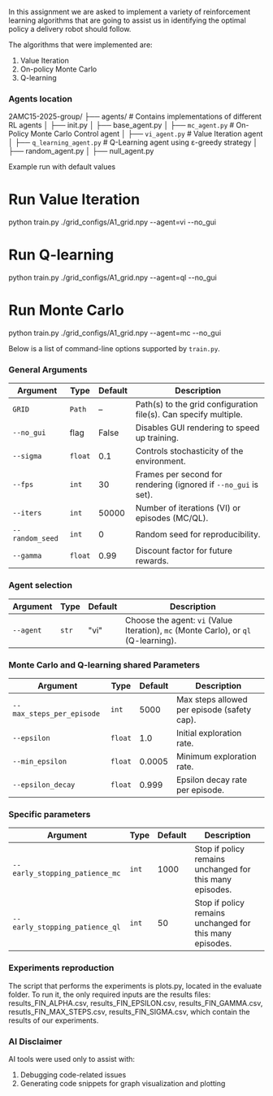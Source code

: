 In this assignment we are asked to implement a variety of reinforcement learning algorithms that are going to assist us in identifying the optimal policy a delivery robot should follow.

The algorithms that were implemented are:
1. Value Iteration
2. On-policy Monte Carlo 
3. Q-learning

### Agents location

2AMC15-2025-group/
├── agents/ # Contains implementations of different RL agents
│ ├── init.py 
│ ├── base_agent.py 
│ ├── `mc_agent.py` # On-Policy Monte Carlo Control agent
│ ├── `vi_agent.py` # Value Iteration agent
│ ├── `q_learning_agent.py` # Q-Learning agent using ε-greedy strategy
│ ├── random_agent.py 
│ ├── null_agent.py 


Example run with default values

# Run Value Iteration
python train.py ./grid_configs/A1_grid.npy --agent=vi --no_gui

# Run Q-learning
python train.py ./grid_configs/A1_grid.npy --agent=ql --no_gui

# Run Monte Carlo
python train.py ./grid_configs/A1_grid.npy --agent=mc --no_gui

Below is a list of command-line options supported by `train.py`.


### General Arguments

| Argument                  | Type     | Default | Description |
|---------------------------|----------|---------|-------------|
| `GRID`                    | `Path`   | –       | Path(s) to the grid configuration file(s). Can specify multiple. |
| `--no_gui`                | flag     | False   | Disables GUI rendering to speed up training. |
| `--sigma`                 | `float`  | 0.1     | Controls stochasticity of the environment. |
| `--fps`                   | `int`    | 30      | Frames per second for rendering (ignored if `--no_gui` is set). |
| `--iters`                 | `int`    | 50000   | Number of iterations (VI) or episodes (MC/QL). |
| `--random_seed`           | `int`    | 0       | Random seed for reproducibility. |
| `--gamma`                 | `float`  | 0.99    | Discount factor for future rewards. |

### Agent selection

| Argument                  | Type     | Default | Description |
|---------------------------|----------|---------|-------------|
| `--agent`                 | `str`    | "vi"    | Choose the agent: `vi` (Value Iteration), `mc` (Monte Carlo), or `ql` (Q-learning). |

### Monte Carlo and Q-learning shared Parameters

| Argument                       | Type     | Default | Description |
|--------------------------------|----------|---------|-------------|
| `--max_steps_per_episode`      | `int`    | 5000    | Max steps allowed per episode (safety cap). |
| `--epsilon`                    | `float`  | 1.0     | Initial exploration rate. |
| `--min_epsilon`                | `float`  | 0.0005  | Minimum exploration rate. |
| `--epsilon_decay`              | `float`  | 0.999   | Epsilon decay rate per episode. |

### Specific parameters

| Argument                       | Type     | Default | Description |
|--------------------------------|----------|---------|-------------|
| `--early_stopping_patience_mc` | `int`    | 1000    | Stop if policy remains unchanged for this many episodes.|
| `--early_stopping_patience_ql` | `int`    | 50      | Stop if policy remains unchanged for this many episodes.|

### Experiments reproduction

The script that performs the experiments is plots.py, located in the evaluate folder.
To run it, the only required inputs are the results files: results_FIN_ALPHA.csv, results_FIN_EPSILON.csv, results_FIN_GAMMA.csv, resutls_FIN_MAX_STEPS.csv, results_FIN_SIGMA.csv, which contain the results of our experiments.

### AI Disclaimer

AI tools were used only to assist with:
1. Debugging code-related issues
2. Generating code snippets for graph visualization and plotting
